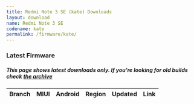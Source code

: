 ```yaml
---
title: Redmi Note 3 SE (kate) Downloads
layout: download
name: Redmi Note 3 SE
codename: kate
permalink: /firmware/kate/
---
```


### Latest Firmware
##### This page shows latest downloads only. If you're looking for old builds check [the archive](/archive/firmware/kate/)


<div class="table-responsive-md" id="table-wrapper">
<table id="firmware" class="compact table table-striped table-hover table-sm">
    <thead class="thead-dark">
        <tr>
            <th>Branch</th>
            <th>MIUI</th>
            <th>Android</th>
            <th>Region</th>
            <th>Updated</th>
            <th>Link</th>
        </tr>
    </thead>
    <script>loadFirmwareDownloads('kate', 'latest')</script>
</table>
</div>
